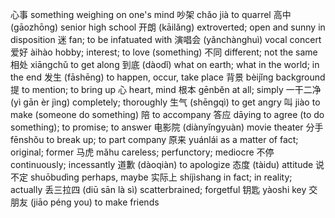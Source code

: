 心事	something weighing on one's mind
吵架 chǎo jià	to quarrel
高中 (gāozhōng)	senior high school
开朗 (kāilǎng)	extroverted; open and sunny in disposition
迷	fan; to be infatuated with
演唱会 (yǎnchànghuì)	vocal concert
爱好 àihào	hobby; interest; to love (something)
不同	different; not the same
相处 xiāngchǔ	to get along
到底 (dàodǐ)	what on earth; what in the world; in the end
发生 (fāshēng)	to happen, occur, take place
背景 bèijǐng	background
提	to mention; to bring up
心	heart, mind
根本 gēnběn	at all; simply
一干二净 (yì gān èr jìng)	completely; thoroughly
生气 (shēngqì)	to get angry
叫 jiào	to make (someone do something)
陪	to accompany
答应 dāying	to agree (to do something); to promise; to answer
电影院 (diànyǐngyuàn)	movie theater
分手 fēnshǒu	to break up; to part company
原来 yuánlái	as a matter of fact; original; former
马虎 mǎhu	careless; perfunctory; mediocre
不停	continuously; incessantly
道歉 (dàoqiàn)	to apologize
态度 (tàidu)	attitude
说不定 shuōbudìng	perhaps, maybe
实际上 shíjìshang	in fact; in reality; actually
丢三拉四 (diū sān là sì)	scatterbrained; forgetful
钥匙 yàoshi	key
交朋友 (jiāo péng you)	to make friends